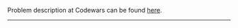 Problem description at Codewars can be found
[here](https://www.codewars.com/kata/557b5e0bddf29d861400005d/train/python).

-------------


